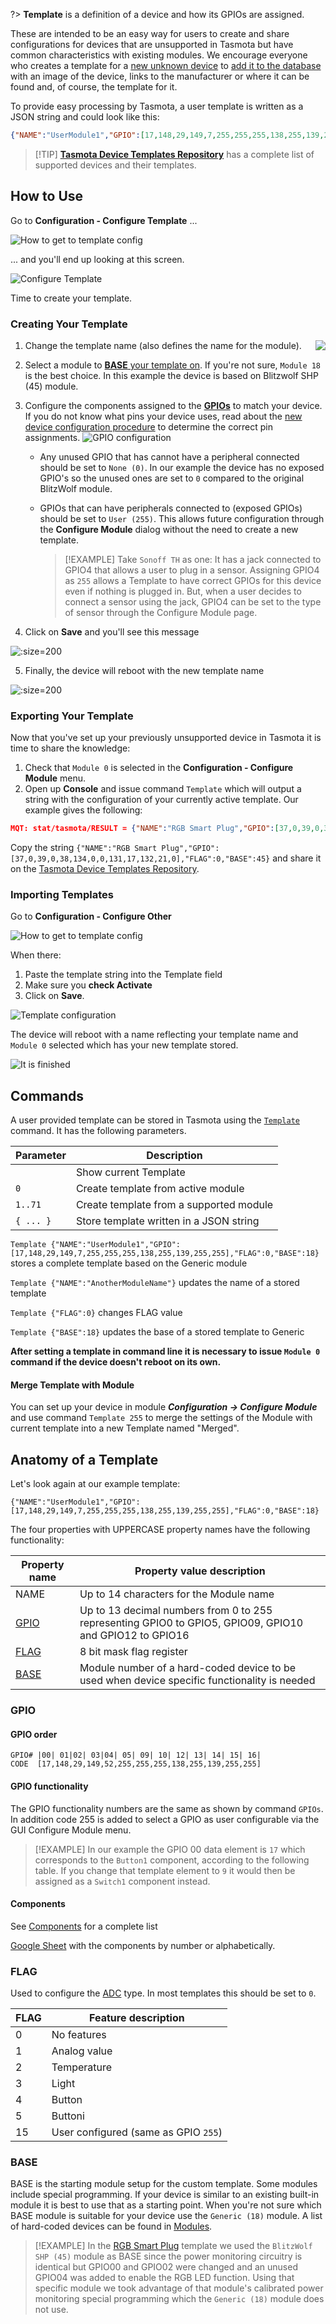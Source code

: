 ?> **Template** is a definition of a device and how its GPIOs are assigned.

These are intended to be an easy way for users to create and share configurations for devices that are unsupported in Tasmota but have common characteristics with existing modules. We encourage everyone who creates a template for a [new unknown device](Configuration-Procedure-for-New-Devices) to [add it to the database](https://blakadder.github.io/templates/) with an image of the device, links to the manufacturer or where it can be found and, of course, the template for it.

To provide easy processing by Tasmota, a user template is written as a JSON string and could look like this:
```json
{"NAME":"UserModule1","GPIO":[17,148,29,149,7,255,255,255,138,255,139,255,255],"FLAG":0,"BASE":18}
```
> [!TIP] [**Tasmota Device Templates Repository**](https://blakadder.github.io/templates/) has a complete list of supported devices and their templates.

## How to Use

Go to **Configuration - Configure Template** ...

![How to get to template config](https://i.postimg.cc/Z5QP4q7C/template1.png ":size=200")

... and you'll end up looking at this screen.

![Configure Template](https://i.postimg.cc/SR9375nG/template2.png ":size=200")

Time to create your template.

### Creating Your Template 
1. Change<img src="https://i.postimg.cc/SQwp2Lnr/template4.png" align="right"> the template name (also defines the name for the module).
2. Select a module to [**BASE** your template on](#base). If you're not sure, `Module 18` is the best choice. In this example the device is based on Blitzwolf SHP (45) module.
3. Configure the components assigned to the [**GPIOs**](#gpio) to match your device. If you do not know what pins your device uses, read about the [new device configuration procedure](Configuration-Procedure-for-New-Devices) to determine the correct pin assignments.
![GPIO configuration](https://i.postimg.cc/d1j4sYZp/template5.png)
 
    - Any unused GPIO that has cannot have a peripheral connected should be set to `None (0)`. In our example the device has no exposed GPIO's so the unused ones are set to `0` compared to the original BlitzWolf module.     
    - GPIOs that can have peripherals connected to (exposed GPIOs) should be set to `User (255)`. This allows future configuration through the **Configure Module** dialog without the need to create a new template.  
   
      > [!EXAMPLE]
      > Take `Sonoff TH` as one: It has a jack connected to GPIO4 that allows a user to plug in a sensor. Assigning GPIO4 as `255` allows a Template to have correct GPIOs for this device even if nothing is plugged in. But, when a user decides to connect a sensor using the jack, GPIO4 can be set to the type of sensor through the Configure Module page.

4. Click on **Save** and you'll see this message

![](https://i.postimg.cc/4dqjcZxd/template6.png ":size=200")

5. Finally, the device will reboot with the new template name

![](https://i.postimg.cc/NjxhzWpJ/template-finished.png ":size=200")

### Exporting Your Template

Now that you've set up your previously unsupported device in Tasmota it is time to share the knowledge:

1. Check that `Module 0` is selected in the **Configuration - Configure Module** menu. 
2. Open up **Console** and issue command `Template` which will output a string with the configuration of your currently active template. Our example gives the following:

```json
MQT: stat/tasmota/RESULT = {"NAME":"RGB Smart Plug","GPIO":[37,0,39,0,38,134,0,0,131,17,132,21,0],"FLAG":0,"BASE":45}
```

Copy the string `{"NAME":"RGB Smart Plug","GPIO":[37,0,39,0,38,134,0,0,131,17,132,21,0],"FLAG":0,"BASE":45}` and share it on the [Tasmota Device Templates Repository](https://blakadder.github.io/templates/).

### Importing Templates

Go to **Configuration - Configure Other**

![How to get to template config](https://i.postimg.cc/25Hsznpn/template-import1.png ":size=250")

When there:
1. Paste the template string into the Template field
2. Make sure you **check Activate**
3. Click on **Save**. 

![Template configuration](https://i.postimg.cc/P5HsKtzv/template-import2.png ":size=250")

The device will reboot with a name reflecting your template name and `Module 0` selected which has your new template stored.

![It is finished](https://i.postimg.cc/28hN4qvf/template-import3.png ":size=250")


## Commands
A user provided template can be stored in Tasmota using the [`Template`](Commands#template) command. It has the following parameters.

|Parameter|  Description |
|---------|----------|
` `|Show current Template
`0`|Create template from active module
`1..71`|Create template from a supported module
`{ ... }`|Store template written in a JSON string												

``Template {"NAME":"UserModule1","GPIO":[17,148,29,149,7,255,255,255,138,255,139,255,255],"FLAG":0,"BASE":18}`` stores a complete template based on the Generic module

``Template {"NAME":"AnotherModuleName"}`` updates the name of a stored template

``Template {"FLAG":0}`` changes FLAG value

``Template {"BASE":18}`` updates the base of a stored template to Generic

**After setting a template in command line it is necessary to issue `Module 0` command if the device doesn't reboot on its own.**

#### Merge Template with Module
You can set up your device in module **_Configuration -> Configure Module_** and use command `Template 255` to merge the settings of the Module with current template into a new Template named "Merged".

## Anatomy of a Template
Let's look again at our example template:

```
{"NAME":"UserModule1","GPIO":[17,148,29,149,7,255,255,255,138,255,139,255,255],"FLAG":0,"BASE":18}
```

The four properties with UPPERCASE property names have the following functionality:

Property name | Property value description
--------------|-----------------------------------------------------------------------------------------------------------
NAME          | Up to 14 characters for the Module name
[GPIO](#gpio) | Up to 13 decimal numbers from 0 to 255 representing GPIO0 to GPIO5, GPIO09, GPIO10 and GPIO12 to GPIO16
[FLAG](#flag) | 8 bit mask flag register
[BASE](#base) | Module number of a hard-coded device to be used when device specific functionality is needed

### GPIO

#### GPIO order

```  
GPIO# |00| 01|02| 03|04| 05| 09| 10| 12| 13| 14| 15| 16|  
CODE  [17,148,29,149,52,255,255,255,138,255,139,255,255] 
```

#### GPIO functionality
The GPIO functionality numbers are the same as shown by command ``GPIOs``. In addition code 255 is added to select a GPIO as user configurable via the GUI Configure Module menu.

> [!EXAMPLE]
>In our example the GPIO 00 data element is `17` which corresponds to the `Button1` component, according to the following table. If you change that template element to `9` it would then be assigned as a `Switch1` component instead.

#### Components
See [Components](Components) for a complete list

[Google Sheet](https://docs.google.com/spreadsheets/d/10aYCaR3P09omn_vryFGyyq7dS-XK54K2fGAcb4gruik) with the components by number or alphabetically.

### FLAG
Used to configure the [ADC](/peripherals/ADC) type. In most templates this should be set to `0`.

FLAG |  Feature description
-----|------------------------------
   0 | No features
   1 | Analog value
   2 | Temperature
   3 | Light
   4 | Button
   5 | Buttoni
  15 | User configured (same as GPIO `255`)

### BASE
BASE is the starting module setup for the custom template. Some modules include special programming. If your device is similar to an existing built-in module it is best to use that as a starting point. When you're not sure which BASE module is suitable for your device use the `Generic (18)` module. A list of hard-coded devices can be found in [Modules](Modules).

> [!EXAMPLE]
>In the [RGB Smart Plug](https://blakadder.github.io/templates/rgbpow.html)
template we used the `BlitzWolf SHP (45)` module as BASE since the power monitoring circuitry is identical but GPIO00 and GPIO02 were changed and an unused GPIO04 was added to enable the RGB LED function. Using that specific module we took advantage of that module's calibrated power monitoring special programming which the `Generic (18)` module does not use.




